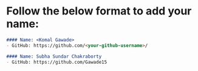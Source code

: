 # Follow the below format to add your name:

<!---copy from line 4 till line 7--->
```markdown
#### Name: <Komal Gawade>
- GitHub: https://github.com/<your-github-username>/
```

```markdown
#### Name: Subha Sundar Chakraborty
- GitHub: https://github.com/Gawade15
```
